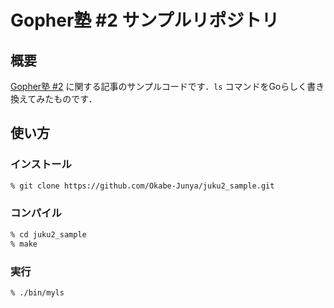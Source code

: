 # Gopher塾 #2 サンプルリポジトリ

## 概要

[Gopher塾 #2](https://tenntenn.connpass.com/event/268056/) に関する記事のサンプルコードです．`ls` コマンドをGoらしく書き換えてみたものです．

## 使い方

### インストール

```txt
% git clone https://github.com/Okabe-Junya/juku2_sample.git
```

### コンパイル

```txt
% cd juku2_sample
% make
```

### 実行

```txt
% ./bin/myls
```
